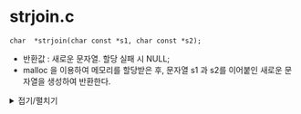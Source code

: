 # strjoin.c
```
char  *strjoin(char const *s1, char const *s2);
```
- 반환값 : 새로운 문자열. 할당 실패 시 NULL;
- malloc 을 이용하여 메모리를 할당받은 후, 문자열 s1 과 s2를 이어붙인 새로운 문자열을 생성하여 반환한다.

<details markdown="1">
<summary>접기/펼치기</summary>
<!--summary 아래 빈칸 공백 두고 내용을 적는공간-->

```
char	*strjoin(char const *s1, char const *s2)
{
	char	*join;
	size_t	i;
	size_t	len;

	i = 0;
	if (s1 == NULL && s2 == NULL)
		return (0);
	if (s1 == NULL)
		return ((char *) s2);
	if (s2 == NULL)
		return ((char *) s1);
	len = ft_strlen(s1) + ft_strlen(s2);
	join = (char *)malloc(sizeof(char) * len + 1);
	if (join == NULL)
		return (0);
	while (i < len)
	{
		if (i < ft_strlen(s1))
			join[i] = s1[i];
		else
			join[i] = s2[i - ft_strlen(s1)];
		i++;
	}
	join[i] = '\0';
	return (join);
}
```
</details>
